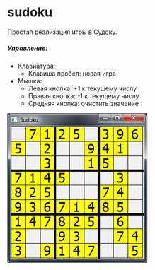 # sudoku
Простая реализация игры в Судоку.

##### Управление:
 * Клавиатура:
     * Клавиша пробел: новая игра
 * Мышка:
     * Левая кнопка: +1 к текущему числу
     * Правая кнопка: -1 к текущему числу
     * Средняя кнопка: очистить значение

![](screenshot.png)
